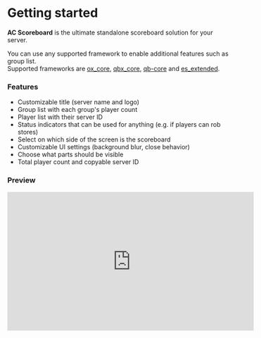 # Getting started

**AC Scoreboard** is the ultimate standalone scoreboard solution for your server.

You can use any supported framework to enable additional features such as group list.  
Supported frameworks are [ox_core](https://github.com/overextended/ox_core), [qbx_core](https://github.com/Qbox-project/qbx_core), [qb-core](https://github.com/qbcore-framework/qb-core) and [es_extended](https://github.com/esx-framework/esx_core).

### Features
- Customizable title (server name and logo)
- Group list with each group's player count
- Player list with their server ID
- Status indicators that can be used for anything (e.g. if players can rob stores)
- Select on which side of the screen is the scoreboard
- Customizable UI settings (background blur, close behavior)
- Choose what parts should be visible
- Total player count and copyable server ID

### Preview
<iframe width="560" height="315" src="https://www.youtube.com/embed/D_S4OmYOKJA" title="YouTube video player" frameborder="0" allow="accelerometer; autoplay; clipboard-write; encrypted-media; gyroscope; picture-in-picture" allowfullscreen></iframe>
